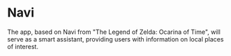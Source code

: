 # Navi
The app, based on Navi from "The Legend of Zelda: Ocarina of Time", will serve as a smart assistant, providing users with information on local places of interest.
